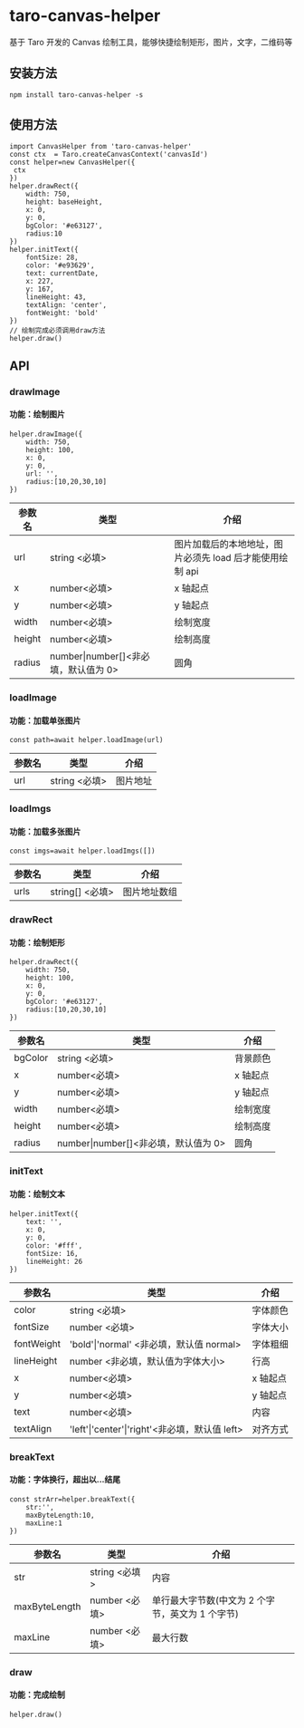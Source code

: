 # taro-canvas-helper

基于 Taro 开发的 Canvas 绘制工具，能够快捷绘制矩形，图片，文字，二维码等

## 安装方法

    npm install taro-canvas-helper -s

## 使用方法

    import CanvasHelper from 'taro-canvas-helper'
    const ctx  = Taro.createCanvasContext('canvasId')
    const helper=new CanvasHelper({
     ctx
    })
    helper.drawRect({
        width: 750,
    	height: baseHeight,
    	x: 0,
    	y: 0,
    	bgColor: '#e63127',
    	radius:10
    })
    helper.initText({
    	fontSize: 28,
    	color: '#e93629',
    	text: currentDate,
    	x: 227,
    	y: 167,
    	lineHeight: 43,
    	textAlign: 'center',
    	fontWeight: 'bold'
    })
    // 绘制完成必须调用draw方法
    helper.draw()

## API

### drawImage

#### 功能：绘制图片

    helper.drawImage({
        width: 750,
    	height: 100,
    	x: 0,
    	y: 0,
    	url: '',
    	radius:[10,20,30,10]
    })

| 参数名 | 类型                                 | 介绍                                                     |
| ------ | ------------------------------------ | -------------------------------------------------------- |
| url    | string <必填>                        | 图片加载后的本地地址，图片必须先 load 后才能使用绘制 api |
| x      | number<必填>                         | x 轴起点                                                 |
| y      | number<必填>                         | y 轴起点                                                 |
| width  | number<必填>                         | 绘制宽度                                                 |
| height | number<必填>                         | 绘制高度                                                 |
| radius | number\|number[]<非必填，默认值为 0> | 圆角                                                     |

### loadImage

#### 功能：加载单张图片

    const path=await helper.loadImage(url)

| 参数名 | 类型          | 介绍     |
| ------ | ------------- | -------- |
| url    | string <必填> | 图片地址 |

### loadImgs

#### 功能：加载多张图片

    const imgs=await helper.loadImgs([])

| 参数名 | 类型            | 介绍         |
| ------ | --------------- | ------------ |
| urls   | string[] <必填> | 图片地址数组 |

### drawRect

#### 功能：绘制矩形

    helper.drawRect({
        width: 750,
    	height: 100,
    	x: 0,
    	y: 0,
    	bgColor: '#e63127',
    	radius:[10,20,30,10]
    })

| 参数名  | 类型                                 | 介绍     |
| ------- | ------------------------------------ | -------- |
| bgColor | string <必填>                        | 背景颜色 |
| x       | number<必填>                         | x 轴起点 |
| y       | number<必填>                         | y 轴起点 |
| width   | number<必填>                         | 绘制宽度 |
| height  | number<必填>                         | 绘制高度 |
| radius  | number\|number[]<非必填，默认值为 0> | 圆角     |

### initText

#### 功能：绘制文本

    helper.initText({
    	text: '',
    	x: 0,
    	y: 0,
    	color: '#fff',
    	fontSize: 16,
    	lineHeight: 26
    })

| 参数名     | 类型                                           | 介绍     |
| ---------- | ---------------------------------------------- | -------- |
| color      | string <必填>                                  | 字体颜色 |
| fontSize   | number <必填>                                  | 字体大小 |
| fontWeight | 'bold'\|'normal' <非必填，默认值 normal>       | 字体粗细 |
| lineHeight | number <非必填，默认值为字体大小>              | 行高     |
| x          | number<必填>                                   | x 轴起点 |
| y          | number<必填>                                   | y 轴起点 |
| text       | number<必填>                                   | 内容     |
| textAlign  | 'left'\|'center'\|'right'<非必填，默认值 left> | 对齐方式 |

### breakText

#### 功能：字体换行，超出以...结尾

    const strArr=helper.breakText({
        str:'',
        maxByteLength:10,
        maxLine:1
    })

| 参数名        | 类型          | 介绍                                             |
| ------------- | ------------- | ------------------------------------------------ |
| str           | string <必填> | 内容                                             |
| maxByteLength | number <必填> | 单行最大字节数(中文为 2 个字节，英文为 1 个字节) |
| maxLine       | number <必填> | 最大行数                                         |

### draw

#### 功能：完成绘制

    helper.draw()
